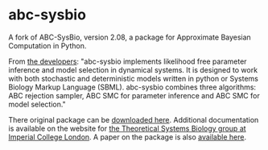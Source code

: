 # abc-sysbio

A fork of ABC-SysBio, version 2.08, a package for Approximate Bayesian Computation in Python.

From [the developers][develop]: "abc-sysbio implements likelihood free parameter inference and model selection in dynamical systems. It is designed to work with both stochastic and deterministic models written in python or Systems Biology Markup Language (SBML). abc-sysbio combines three algorithms: ABC rejection sampler, ABC SMC for parameter inference and ABC SMC for model selection."

There original package can be [downloaded here][package]. Additional documentation is available on the website for [the Theoretical Systems Biology group at Imperial College London][website]. A paper on the package is also [available here][paper].








[develop]: http://www.theosysbio.bio.ic.ac.uk/resources/abc-sysbio/
[package]: https://sourceforge.net/projects/abc-sysbio/?source=typ_redirect
[website]: http://www.theosysbio.bio.ic.ac.uk/resources/abc-sysbio/
[paper]: https://www.ncbi.nlm.nih.gov/pmc/articles/PMC2894518/pdf/btq278.pdf
